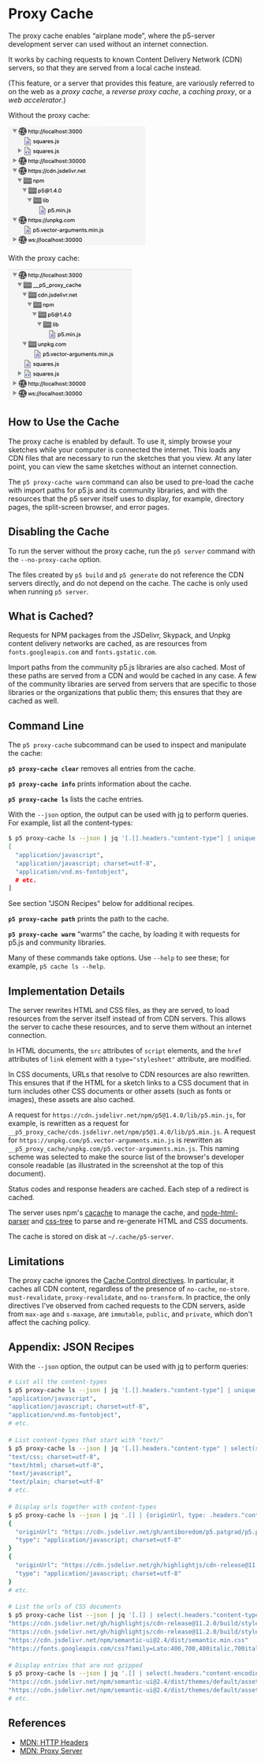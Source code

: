 # Proxy Cache

The proxy cache enables “airplane mode”, where the p5-server development server
can used without an internet connection.

It works by caching requests to known Content Delivery Network (CDN) servers, so
that they are served from a local cache instead.

(This feature, or a server that provides this feature, are variously referred to
on the web as a *proxy cache*, a *reverse proxy cache*, a *caching proxy*, or a
*web accelerator*.)

Without the proxy cache:

![Developer console source list, without the proxy cache](without-proxy-cache.png)

With the proxy cache:

![Developer console source list, with the proxy cache](with-proxy-cache.png)

## How to Use the Cache

The proxy cache is enabled by default. To use it, simply browse your sketches
while your computer is connected the internet. This loads any CDN files that are
necessary to run the sketches that you view. At any later point, you can view
the same sketches without an internet connection.

The `p5 proxy-cache warm` command can also be used to pre-load the cache with
import paths for p5.js and its community libraries, and with the resources that
the p5 server itself uses to display, for example, directory pages, the
split-screen browser, and error pages.

## Disabling the Cache

To run the server without the proxy cache, run the `p5 server` command with the
`--no-proxy-cache` option.

The files created by `p5 build` and `p5 generate` do not reference the CDN
servers directly, and do not depend on the cache. The cache is only used when
running `p5 server`.

## What is Cached?

Requests for NPM packages from the JSDelivr, Skypack, and Unpkg content delivery
networks are cached, as are resources from `fonts.googleapis.com` and
`fonts.gstatic.com`.

Import paths from the community p5.js libraries are also cached. Most of these
paths are served from a CDN and would be cached in any case. A few of the
community libraries are served from servers that are specific to those libraries
or the organizations that public them; this ensures that they are cached as
well.

## Command Line

The `p5 proxy-cache` subcommand can be used to inspect and manipulate the cache:

**`p5 proxy-cache clear`** removes all entries from the cache.

**`p5 proxy-cache info`** prints information about the cache.

**`p5 proxy-cache ls`** lists the cache entries.

With the `--json` option, the output can be used with
[jq](https://stedolan.github.io/jq/) to perform queries. For example, list all
the content-types:

```sh
$ p5 proxy-cache ls --json | jq '[.[].headers."content-type"] | unique'
[
  "application/javascript",
  "application/javascript; charset=utf-8",
  "application/vnd.ms-fontobject",
  # etc.
]
```

See section "JSON Recipes" below for additional recipes.

**`p5 proxy-cache path`** prints the path to the cache.

**`p5 proxy-cache warm`** “warms” the cache, by loading it with requests for
p5.js and community libraries.

Many of these commands take options. Use `--help` to see these; for example, `p5
cache ls --help`.

## Implementation Details

The server rewrites HTML and CSS files, as they are served, to load resources
from the server itself instead of from CDN servers. This allows the server to
cache these resources, and to serve them without an internet connection.

In HTML documents, the `src` attributes of `script` elements, and the `href`
attributes of `link` element with a `type="stylesheet"` attribute, are modified.

In CSS documents, URLs that resolve to CDN resources are also rewritten. This
ensures that if the HTML for a sketch links to a CSS document that in turn
includes other CSS documents or other assets (such as fonts or images), these
assets are also cached.

A request for `https://cdn.jsdelivr.net/npm/p5@1.4.0/lib/p5.min.js`, for
example, is rewritten as a request for
`__p5_proxy_cache/cdn.jsdelivr.net/npm/p5@1.4.0/lib/p5.min.js`. A request for
`https://unpkg.com/p5.vector-arguments.min.js` is rewritten as
`__p5_proxy_cache/unpkg.com/p5.vector-arguments.min.js`. This naming scheme was
selected to make the source list of the browser's developer console readable (as
illustrated in the screenshot at the top of this document).

Status codes and response headers are cached. Each step of a redirect is cached.

The server uses npm's [cacache](https://github.com/npm/cacache) to manage the
cache, and [node-html-parser](https://github.com/taoqf/node-fast-html-parser)
and [css-tree](https://github.com/csstree/csstree) to parse and re-generate HTML
and CSS documents.

The cache is stored on disk at `~/.cache/p5-server`.

## Limitations

The proxy cache ignores the [Cache Control
directives](https://developer.mozilla.org/en-US/docs/Web/HTTP/Headers/Cache-Control).
In particular, it caches all CDN content, regardless of the presence of
`no-cache`, `no-store`. `must-revalidate`, `proxy-revalidate`, and
`no-transform`. In practice, the only directives I've observed from cached
requests to the CDN servers, aside from `max-age` and `s-maxage`, are
`immutable`, `public`, and `private`, which don't affect the caching policy.

## Appendix: JSON Recipes

With the `--json` option, the output can be used with
[jq](https://stedolan.github.io/jq/) to perform queries:

```sh
# List all the content-types
$ p5 proxy-cache ls --json | jq '[.[].headers."content-type"] | unique | .[]'
"application/javascript",
"application/javascript; charset=utf-8",
"application/vnd.ms-fontobject",
# etc.

# List content-types that start with "text/"
$ p5 proxy-cache ls --json | jq '[.[].headers."content-type" | select(startswith("text/"))] | unique | .[]'
"text/css; charset=utf-8",
"text/html; charset=utf-8",
"text/javascript",
"text/plain; charset=utf-8"
# etc.

# Display urls together with content-types
$ p5 proxy-cache ls --json | jq '.[] | {originUrl, type: .headers."content-type"}'
{
  "originUrl": "https://cdn.jsdelivr.net/gh/antiboredom/p5.patgrad/p5.patgrad.min.js",
  "type": "application/javascript; charset=utf-8"
}
{
  "originUrl": "https://cdn.jsdelivr.net/gh/highlightjs/cdn-release@11.2.0/build/highlight.min.js",
  "type": "application/javascript; charset=utf-8"
}
# etc.

# List the urls of CSS documents
$ p5 proxy-cache list --json | jq '[.[] | select(.headers."content-type" | startswith("text/css")) | .originUrl] | unique | .[]'
"https://cdn.jsdelivr.net/gh/highlightjs/cdn-release@11.2.0/build/styles/default.min.css"
"https://cdn.jsdelivr.net/gh/highlightjs/cdn-release@11.2.0/build/styles/github-dark.min.css"
"https://cdn.jsdelivr.net/npm/semantic-ui@2.4/dist/semantic.min.css"
"https://fonts.googleapis.com/css?family=Lato:400,700,400italic,700italic&subset=latin"

# Display entries that are not gzipped
$ p5 proxy-cache ls --json | jq '.[] | select(.headers."content-encoding" != "gzip").originUrl'
"https://cdn.jsdelivr.net/npm/semantic-ui@2.4/dist/themes/default/assets/fonts/brand-icons.woff"
"https://cdn.jsdelivr.net/npm/semantic-ui@2.4/dist/themes/default/assets/fonts/brand-icons.woff2"
# etc.
```

## References

* [MDN: HTTP Headers](https://developer.mozilla.org/en-US/docs/Web/HTTP/Headers)
* [MDN: Proxy Server](https://developer.mozilla.org/en-US/docs/Glossary/Proxy_server)
